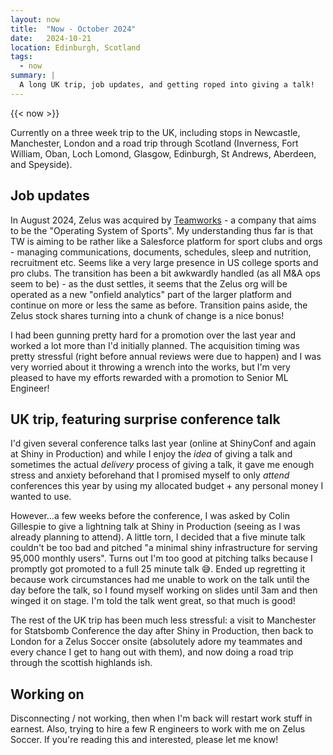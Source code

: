 ```yaml
---
layout: now
title:  "Now - October 2024"
date:   2024-10-21
location: Edinburgh, Scotland
tags: 
  - now
summary: | 
  A long UK trip, job updates, and getting roped into giving a talk!
---
```


{{< now >}}

Currently on a three week trip to the UK, including stops in Newcastle, Manchester, London and a road trip through Scotland (Inverness, Fort William, Oban, Loch Lomond, Glasgow, Edinburgh, St Andrews, Aberdeen, and Speyside). 

## Job updates

In August 2024, Zelus was acquired by [Teamworks](https://teamworks.com/) - a company that aims to be the 
"Operating System of Sports". My understanding thus far is that TW is aiming to be rather like a Salesforce platform for sport clubs and orgs - managing communications, documents, schedules, sleep and nutrition, recruitment etc. 
Seems like a very large presence in US college sports and pro clubs. The transition has been a bit awkwardly 
handled (as all M&A ops seem to be) - as the dust settles, it seems that the Zelus org will be operated as a 
new "onfield analytics" part of the larger platform and continue on more or less the same as before. Transition pains 
aside, the Zelus stock shares turning into a chunk of change is a nice bonus! 

I had been gunning pretty hard for a promotion over the last year and worked a lot more than I'd initially planned.
The acquisition timing was pretty stressful (right before annual reviews were due to happen) and I was very worried
about it throwing a wrench into the works, but I'm very pleased to have my efforts rewarded with a promotion to Senior
ML Engineer!  

## UK trip, featuring surprise conference talk

I'd given several conference talks last year (online at ShinyConf and again at Shiny in Production) and while I 
enjoy the _idea_ of giving a talk and sometimes the actual _delivery_ process of giving a talk, it gave me enough
stress and anxiety beforehand that I promised myself to only _attend_ conferences this year by using my allocated 
budget + any personal money I wanted to use. 

However...a few weeks before the conference, I was asked by Colin Gillespie to give a lightning talk at Shiny 
in Production (seeing as I was already planning to attend). A little torn, I decided that a five minute talk couldn't
be too bad and pitched "a minimal shiny infrastructure for serving 95,000 monthly users". Turns out I'm too good at
pitching talks because I promptly got promoted to a full 25 minute talk 😅. Ended up regretting it because work 
circumstances had me unable to work on the talk until the day before the talk, so I found myself working on slides
until 3am and then winged it on stage. I'm told the talk went great, so that much is good!

The rest of the UK trip has been much less stressful: a visit to Manchester for Statsbomb Conference the day after Shiny in Production, then back to London for a Zelus Soccer onsite (absolutely adore my teammates and every chance I get to hang out with them), and now doing a road trip through the scottish highlands ish.

## Working on

Disconnecting / not working, then when I'm back will restart work stuff in earnest. Also, trying to hire a few R engineers to work with me on Zelus Soccer. If you're reading this and interested, please let me know!
